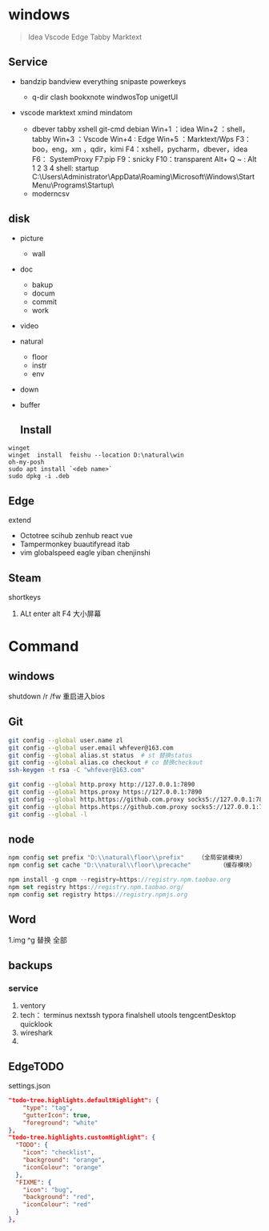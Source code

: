 # windows

> Idea Vscode Edge Tabby Marktext

## Service

- bandzip bandview everything  snipaste  powerkeys
  
  - q-dir clash  bookxnote   windwosTop  unigetUI

- vscode marktext  xmind  mindatom
  
  - dbever tabby xshell git-cmd  debian
    Win+1 ：idea
    Win+2 ：shell，tabby
    Win+3 ：Vscode
    Win+4 : Edge
    Win+5  ：Marktext/Wps
    F3：boo，eng，xm ，qdir，kimi
    F4：xshell，pycharm，dbever，idea
    F6： SystemProxy
    F7:pip
    F9：snicky
    F10：transparent
    Alt+ Q ~ : Alt  1 2 3 4
    shell: startup  C:\Users\Administrator\AppData\Roaming\Microsoft\Windows\Start Menu\Programs\Startup\
  - moderncsv 

## disk

- picture
  - wall
- doc
  - bakup
  - docum
  - commit
  - work
- video
- natural
  - floor
  - instr
  - env
- down
- buffer
  
  ## Install

```shell
winget
winget  install  feishu --location D:\natural\win
oh-my-posh
sudo apt install `<deb name>`
sudo dpkg -i .deb
```

## Edge

extend

- Octotree  scihub zenhub  react vue
- Tampermonkey  buautifyread   itab
- vim globalspeed   eagle yiban chenjinshi

## Steam

shortkeys

1. ALt enter alt F4 大小屏幕

# Command

## windows

shutdown /r /fw   重启进入bios

## Git

```sh
git config --global user.name zl
git config --global user.email whfever@163.com
git config --global alias.st status  # st 替换status
git config --global alias.co checkout # co 替换checkout
ssh-keygen -t rsa -C "whfever@163.com"

git config --global http.proxy http://127.0.0.1:7890
git config --global https.proxy https://127.0.0.1:7890
git config --global http.https://github.com.proxy socks5://127.0.0.1:7890
git config --global https.https://github.com.proxy socks5://127.0.0.1:7890
git config --global -l
```

## node

```js
npm config set prefix "D:\\natural\floor\\prefix"    （全局安装模块）
npm config set cache "D:\\natural\\floor\\precache"        （缓存模块）

npm install -g cnpm --registry=https://registry.npm.taobao.org
npm set registry https://registry.npm.taobao.org/
npm config set registry https://registry.npmjs.org
```

## Word

1.img  ^g 替换 全部

## backups

### service

1. ventory  
2. tech： terminus  nextssh  typora finalshell utools  tengcentDesktop   quicklook
3. wireshark 
4. 

## EdgeTODO

settings.json

```json
"todo-tree.highlights.defaultHighlight": {
    "type": "tag",
    "gutterIcon": true,
    "foreground": "white"
},
"todo-tree.highlights.customHighlight": {
  "TODO": {
    "icon": "checklist",
    "background": "orange",
    "iconColour": "orange"
  },
  "FIXME": {
    "icon": "bug",
    "background": "red",
    "iconColour": "red"
  }
},
```